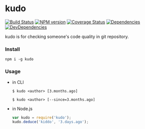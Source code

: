 kudo
========

[![Build Status](https://img.shields.io/travis/ecomfe/kudo.svg?style=flat)](http://travis-ci.org/ecomfe/kudo)
[![NPM version](https://img.shields.io/npm/v/kudo.svg?style=flat)](https://www.npmjs.com/package/kudo)
[![Coverage Status](https://img.shields.io/coveralls/ecomfe/kudo.svg?style=flat)](https://coveralls.io/r/ecomfe/kudo)
[![Dependencies](https://img.shields.io/david/ecomfe/kudo.svg?style=flat)](https://david-dm.org/ecomfe/kudo)
[![DevDependencies](https://img.shields.io/david/dev/ecomfe/kudo.svg?style=flat)](https://david-dm.org/ecomfe/kudo)


kudo is for checking someone's code quality in git repository.

### Install

	npm i -g kudo

### Usage

* in CLI

	```shell
	$ kudo <author> [3.months.ago]

    $ kudo <author> [--since=3.months.ago]
	```

* in Node.js

	```javascript
	var kudo = require('kudo');
    kudo.deduce('kiddo', '3.days.ago');
	```
